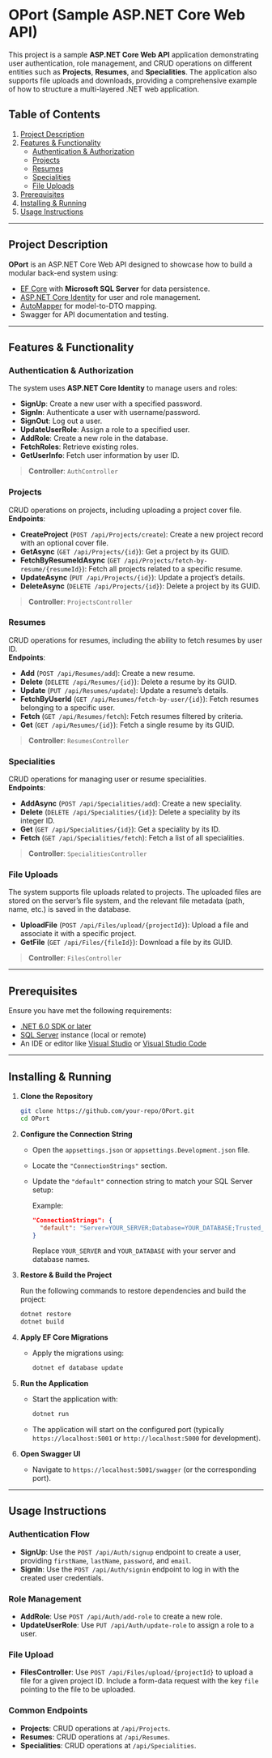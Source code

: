 # OPort (Sample ASP.NET Core Web API)

This project is a sample **ASP.NET Core Web API** application demonstrating user authentication, role management, and CRUD operations on different entities such as **Projects**, **Resumes**, and **Specialities**. The application also supports file uploads and downloads, providing a comprehensive example of how to structure a multi-layered .NET web application.

## Table of Contents

1. [Project Description](#project-description)  
2. [Features & Functionality](#features--functionality)  
   - [Authentication & Authorization](#authentication--authorization)  
   - [Projects](#projects)  
   - [Resumes](#resumes)  
   - [Specialities](#specialities)  
   - [File Uploads](#file-uploads)  
3. [Prerequisites](#prerequisites)  
4. [Installing & Running](#installing--running)  
5. [Usage Instructions](#usage-instructions)  

---

## Project Description

**OPort** is an ASP.NET Core Web API designed to showcase how to build a modular back-end system using:

- [EF Core](https://learn.microsoft.com/en-us/ef/core/) with **Microsoft SQL Server** for data persistence.
- [ASP.NET Core Identity](https://learn.microsoft.com/en-us/aspnet/core/security/authentication/identity) for user and role management.
- [AutoMapper](https://automapper.org/) for model-to-DTO mapping.
- Swagger for API documentation and testing.

---

## Features & Functionality

### Authentication & Authorization

The system uses **ASP.NET Core Identity** to manage users and roles:

- **SignUp**: Create a new user with a specified password.
- **SignIn**: Authenticate a user with username/password.
- **SignOut**: Log out a user.
- **UpdateUserRole**: Assign a role to a specified user.
- **AddRole**: Create a new role in the database.
- **FetchRoles**: Retrieve existing roles.
- **GetUserInfo**: Fetch user information by user ID.

> **Controller**: `AuthController`

### Projects

CRUD operations on projects, including uploading a project cover file.  
**Endpoints**:

- **CreateProject** (`POST /api/Projects/create`): Create a new project record with an optional cover file.
- **GetAsync** (`GET /api/Projects/{id}`): Get a project by its GUID.
- **FetchByResumeIdAsync** (`GET /api/Projects/fetch-by-resume/{resumeId}`): Fetch all projects related to a specific resume.
- **UpdateAsync** (`PUT /api/Projects/{id}`): Update a project’s details.
- **DeleteAsync** (`DELETE /api/Projects/{id}`): Delete a project by its GUID.

> **Controller**: `ProjectsController`

### Resumes

CRUD operations for resumes, including the ability to fetch resumes by user ID.  
**Endpoints**:

- **Add** (`POST /api/Resumes/add`): Create a new resume.
- **Delete** (`DELETE /api/Resumes/{id}`): Delete a resume by its GUID.
- **Update** (`PUT /api/Resumes/update`): Update a resume’s details.
- **FetchByUserId** (`GET /api/Resumes/fetch-by-user/{id}`): Fetch resumes belonging to a specific user.
- **Fetch** (`GET /api/Resumes/fetch`): Fetch resumes filtered by criteria.
- **Get** (`GET /api/Resumes/{id}`): Fetch a single resume by its GUID.

> **Controller**: `ResumesController`

### Specialities

CRUD operations for managing user or resume specialities.  
**Endpoints**:

- **AddAsync** (`POST /api/Specialities/add`): Create a new speciality.
- **Delete** (`DELETE /api/Specialities/{id}`): Delete a speciality by its integer ID.
- **Get** (`GET /api/Specialities/{id}`): Get a speciality by its ID.
- **Fetch** (`GET /api/Specialities/fetch`): Fetch a list of all specialities.

> **Controller**: `SpecialitiesController`

### File Uploads

The system supports file uploads related to projects. The uploaded files are stored on the server’s file system, and the relevant file metadata (path, name, etc.) is saved in the database.

- **UploadFile** (`POST /api/Files/upload/{projectId}`): Upload a file and associate it with a specific project.
- **GetFile** (`GET /api/Files/{fileId}`): Download a file by its GUID.

> **Controller**: `FilesController`

---

## Prerequisites

Ensure you have met the following requirements:

- [.NET 6.0 SDK or later](https://dotnet.microsoft.com/download/dotnet)
- [SQL Server](https://www.microsoft.com/en-us/sql-server) instance (local or remote)
- An IDE or editor like [Visual Studio](https://visualstudio.microsoft.com/) or [Visual Studio Code](https://code.visualstudio.com/)

---

## Installing & Running

1. **Clone the Repository**  
   ```bash
   git clone https://github.com/your-repo/OPort.git
   cd OPort
2. **Configure the Connection String**  

   - Open the `appsettings.json` or `appsettings.Development.json` file.  
   - Locate the `"ConnectionStrings"` section.  
   - Update the `"default"` connection string to match your SQL Server setup:  

     Example:  
     ```json
     "ConnectionStrings": {
       "default": "Server=YOUR_SERVER;Database=YOUR_DATABASE;Trusted_Connection=True;MultipleActiveResultSets=true"
     }
     ```  
     Replace `YOUR_SERVER` and `YOUR_DATABASE` with your server and database names.

3. **Restore & Build the Project**  

   Run the following commands to restore dependencies and build the project:  
   ```bash
   dotnet restore
   dotnet build
   
4. **Apply EF Core Migrations**  

   - Apply the migrations using:  
     ```bash
     dotnet ef database update
     ```  
5. **Run the Application**  

   - Start the application with:  
     ```bash
     dotnet run
     ```  
   - The application will start on the configured port (typically `https://localhost:5001` or `http://localhost:5000` for development).

6. **Open Swagger UI**  

   - Navigate to `https://localhost:5001/swagger` (or the corresponding port).

---

## Usage Instructions

### Authentication Flow  

- **SignUp**: Use the `POST /api/Auth/signup` endpoint to create a user, providing `firstName`, `lastName`, `password`, and `email`.  
- **SignIn**: Use the `POST /api/Auth/signin` endpoint to log in with the created user credentials.

### Role Management  

- **AddRole**: Use `POST /api/Auth/add-role` to create a new role.  
- **UpdateUserRole**: Use `PUT /api/Auth/update-role` to assign a role to a user.

### File Upload  

- **FilesController**: Use `POST /api/Files/upload/{projectId}` to upload a file for a given project ID. Include a form-data request with the key `file` pointing to the file to be uploaded.

### Common Endpoints  

- **Projects**: CRUD operations at `/api/Projects`.  
- **Resumes**: CRUD operations at `/api/Resumes`.  
- **Specialities**: CRUD operations at `/api/Specialities`.  
